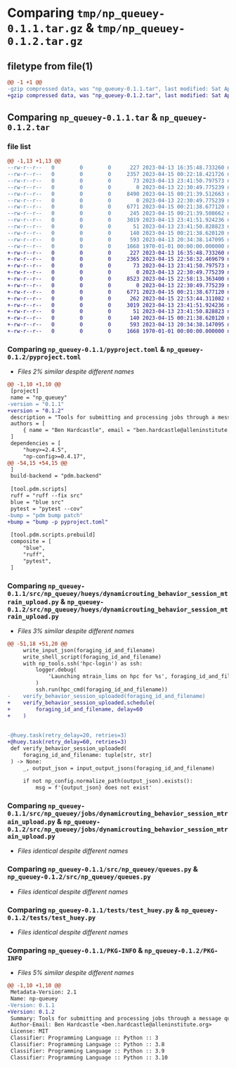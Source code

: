 # Comparing `tmp/np_queuey-0.1.1.tar.gz` & `tmp/np_queuey-0.1.2.tar.gz`

## filetype from file(1)

```diff
@@ -1 +1 @@
-gzip compressed data, was "np_queuey-0.1.1.tar", last modified: Sat Apr 15 00:22:18 2023, max compression
+gzip compressed data, was "np_queuey-0.1.2.tar", last modified: Sat Apr 15 22:58:32 2023, max compression
```

## Comparing `np_queuey-0.1.1.tar` & `np_queuey-0.1.2.tar`

### file list

```diff
@@ -1,13 +1,13 @@
--rw-r--r--   0        0        0      227 2023-04-13 16:35:48.733260 np_queuey-0.1.1/README.md
--rw-r--r--   0        0        0     2357 2023-04-15 00:22:18.421726 np_queuey-0.1.1/pyproject.toml
--rw-r--r--   0        0        0       73 2023-04-13 23:41:50.797573 np_queuey-0.1.1/src/np_queuey/__init__.py
--rw-r--r--   0        0        0        0 2023-04-13 22:30:49.775239 np_queuey-0.1.1/src/np_queuey/hueys/__init__.py
--rw-r--r--   0        0        0     8490 2023-04-15 00:21:39.512663 np_queuey-0.1.1/src/np_queuey/hueys/dynamicrouting_behavior_session_mtrain_upload.py
--rw-r--r--   0        0        0        0 2023-04-13 22:30:49.775239 np_queuey-0.1.1/src/np_queuey/jobs/__init__.py
--rw-r--r--   0        0        0     6771 2023-04-15 00:21:38.677120 np_queuey-0.1.1/src/np_queuey/jobs/dynamicrouting_behavior_session_mtrain_upload.py
--rw-r--r--   0        0        0      245 2023-04-15 00:21:39.508662 np_queuey-0.1.1/src/np_queuey/jobs/run_small_jobs.py
--rw-r--r--   0        0        0     3019 2023-04-13 23:41:51.924236 np_queuey-0.1.1/src/np_queuey/queues.py
--rw-r--r--   0        0        0       51 2023-04-13 23:41:50.828823 np_queuey-0.1.1/src/np_queuey/tasks.py
--rw-r--r--   0        0        0      140 2023-04-15 00:21:38.620120 np_queuey-0.1.1/src/np_queuey/utils.py
--rw-r--r--   0        0        0      593 2023-04-13 20:34:38.147095 np_queuey-0.1.1/tests/test_huey.py
--rw-r--r--   0        0        0     1668 1970-01-01 00:00:00.000000 np_queuey-0.1.1/PKG-INFO
+-rw-r--r--   0        0        0      227 2023-04-13 16:35:48.733260 np_queuey-0.1.2/README.md
+-rw-r--r--   0        0        0     2365 2023-04-15 22:58:32.469679 np_queuey-0.1.2/pyproject.toml
+-rw-r--r--   0        0        0       73 2023-04-13 23:41:50.797573 np_queuey-0.1.2/src/np_queuey/__init__.py
+-rw-r--r--   0        0        0        0 2023-04-13 22:30:49.775239 np_queuey-0.1.2/src/np_queuey/hueys/__init__.py
+-rw-r--r--   0        0        0     8523 2023-04-15 22:58:13.363400 np_queuey-0.1.2/src/np_queuey/hueys/dynamicrouting_behavior_session_mtrain_upload.py
+-rw-r--r--   0        0        0        0 2023-04-13 22:30:49.775239 np_queuey-0.1.2/src/np_queuey/jobs/__init__.py
+-rw-r--r--   0        0        0     6771 2023-04-15 00:21:38.677120 np_queuey-0.1.2/src/np_queuey/jobs/dynamicrouting_behavior_session_mtrain_upload.py
+-rw-r--r--   0        0        0      262 2023-04-15 22:53:44.311082 np_queuey-0.1.2/src/np_queuey/jobs/run_small_jobs.py
+-rw-r--r--   0        0        0     3019 2023-04-13 23:41:51.924236 np_queuey-0.1.2/src/np_queuey/queues.py
+-rw-r--r--   0        0        0       51 2023-04-13 23:41:50.828823 np_queuey-0.1.2/src/np_queuey/tasks.py
+-rw-r--r--   0        0        0      140 2023-04-15 00:21:38.620120 np_queuey-0.1.2/src/np_queuey/utils.py
+-rw-r--r--   0        0        0      593 2023-04-13 20:34:38.147095 np_queuey-0.1.2/tests/test_huey.py
+-rw-r--r--   0        0        0     1668 1970-01-01 00:00:00.000000 np_queuey-0.1.2/PKG-INFO
```

### Comparing `np_queuey-0.1.1/pyproject.toml` & `np_queuey-0.1.2/pyproject.toml`

 * *Files 2% similar despite different names*

```diff
@@ -1,10 +1,10 @@
 [project]
 name = "np_queuey"
-version = "0.1.1"
+version = "0.1.2"
 description = "Tools for submitting and processing jobs through a message queue for Mindscope Neuropixels workflows."
 authors = [
     { name = "Ben Hardcastle", email = "ben.hardcastle@alleninstitute.org" },
 ]
 dependencies = [
     "huey>=2.4.5",
     "np-config>=0.4.17",
@@ -54,15 +54,15 @@
 ]
 build-backend = "pdm.backend"
 
 [tool.pdm.scripts]
 ruff = "ruff --fix src"
 blue = "blue src"
 pytest = "pytest --cov"
-bump = "pdm bump patch"
+bump = "bump -p pyproject.toml"
 
 [tool.pdm.scripts.prebuild]
 composite = [
     "blue",
     "ruff",
     "pytest",
 ]
```

### Comparing `np_queuey-0.1.1/src/np_queuey/hueys/dynamicrouting_behavior_session_mtrain_upload.py` & `np_queuey-0.1.2/src/np_queuey/hueys/dynamicrouting_behavior_session_mtrain_upload.py`

 * *Files 3% similar despite different names*

```diff
@@ -51,18 +51,20 @@
     write_input_json(foraging_id_and_filename)
     write_shell_script(foraging_id_and_filename)
     with np_tools.ssh('hpc-login') as ssh:
         logger.debug(
             'Launching mtrain_lims on hpc for %s', foraging_id_and_filename
         )
         ssh.run(hpc_cmd(foraging_id_and_filename))
-    verify_behavior_session_uploaded(foraging_id_and_filename)
+    verify_behavior_session_uploaded.schedule(
+        foraging_id_and_filename, delay=60
+    )
 
 
-@huey.task(retry_delay=20, retries=3)
+@huey.task(retry_delay=60, retries=3)
 def verify_behavior_session_uploaded(
     foraging_id_and_filename: tuple[str, str]
 ) -> None:
     _, output_json = input_output_jsons(foraging_id_and_filename)
 
     if not np_config.normalize_path(output_json).exists():
         msg = f'{output_json} does not exist'
```

### Comparing `np_queuey-0.1.1/src/np_queuey/jobs/dynamicrouting_behavior_session_mtrain_upload.py` & `np_queuey-0.1.2/src/np_queuey/jobs/dynamicrouting_behavior_session_mtrain_upload.py`

 * *Files identical despite different names*

### Comparing `np_queuey-0.1.1/src/np_queuey/queues.py` & `np_queuey-0.1.2/src/np_queuey/queues.py`

 * *Files identical despite different names*

### Comparing `np_queuey-0.1.1/tests/test_huey.py` & `np_queuey-0.1.2/tests/test_huey.py`

 * *Files identical despite different names*

### Comparing `np_queuey-0.1.1/PKG-INFO` & `np_queuey-0.1.2/PKG-INFO`

 * *Files 5% similar despite different names*

```diff
@@ -1,10 +1,10 @@
 Metadata-Version: 2.1
 Name: np-queuey
-Version: 0.1.1
+Version: 0.1.2
 Summary: Tools for submitting and processing jobs through a message queue for Mindscope Neuropixels workflows.
 Author-Email: Ben Hardcastle <ben.hardcastle@alleninstitute.org>
 License: MIT
 Classifier: Programming Language :: Python :: 3
 Classifier: Programming Language :: Python :: 3.8
 Classifier: Programming Language :: Python :: 3.9
 Classifier: Programming Language :: Python :: 3.10
```

